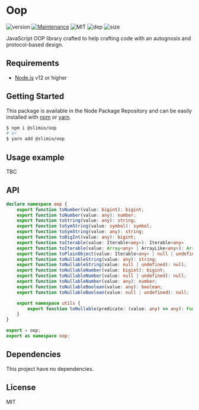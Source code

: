# Oop
![version](https://img.shields.io/badge/dynamic/json.svg?url=https://raw.githubusercontent.com/SlimIO/oop/master/package.json&query=$.version&label=Version)
[![Maintenance](https://img.shields.io/badge/Maintained%3F-yes-green.svg)](https://github.com/SlimIO/oop/commit-activity)
![MIT](https://img.shields.io/github/license/mashape/apistatus.svg)
![dep](https://img.shields.io/david/SlimIO/oop)
![size](https://img.shields.io/bundlephobia/min/@slimio/oop.svg?style=flat)

JavaScript OOP library crafted to help crafting code with an autognosis and protocol-based design.

## Requirements
- [Node.js](https://nodejs.org/en/) v12 or higher

## Getting Started

This package is available in the Node Package Repository and can be easily installed with [npm](https://docs.npmjs.com/getting-started/what-is-npm) or [yarn](https://yarnpkg.com).

```bash
$ npm i @slimio/oop
# or
$ yarn add @slimio/oop
```


## Usage example
TBC

## API

```ts
declare namespace oop {
    export function toNumber(value: bigint): bigint;
    export function toNumber(value: any): number;
    export function toString(value: any): string;
    export function toSymString(value: symbol): symbol;
    export function toSymString(value: any): string;
    export function toBigInt(value: any): bigint;
    export function toIterable(value: Iterable<any>): Iterable<any>
    export function toIterable(value: Array<any> | ArrayLike<any>): Array<any>;
    export function toPlainObject(value: Iterable<any> | null | undefined | object, handleNullAndUndefined?: boolean): object;
    export function toNullableString(value: any): string;
    export function toNullableString(value: null | undefined): null;
    export function toNullableNumber(value: bigint): bigint;
    export function toNullableNumber(value: null | undefined): null;
    export function toNullableNumber(value: any): number;
    export function toNullableBoolean(value: any): boolean;
    export function toNullableBoolean(value: null | undefined): null;

    export namespace utils {
        export function toNullable(predicate: (value: any) => any): Function;
    }
}

export = oop;
export as namespace oop;
```

## Dependencies
This project have no dependencies.

## License
MIT
